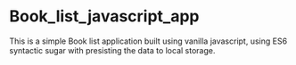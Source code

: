 # Book_list_javascript_app

This is a simple Book list application built using vanilla javascript, using ES6 syntactic sugar with presisting the data to local storage.
